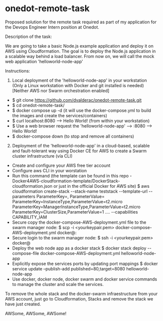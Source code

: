 # onedot-remote-task
Proposed solution for the remote task required as part of my application for the Devops Engineer Intern position at Onedot.

Description of the task:

We are going to take a basic Node.js example application and deploy it on AWS using Cloudformation. The goal is to deploy the Node.js
application in a scalable way behind a load balancer. From now on, we will call the mock web application 'helloworld-node-app'

Instructions:

1) Local deployment of the 'helloworld-node-app' in your workstation (Only a Linux workstation with Docker and git installed is needed) 
[Neither AWS nor Swarm orchestration enabled]

- $ git clone https://github.com/dvalderac/onedot-remote-task.git
- $ cd onedot-remote-task/
- $ docker compose up -d (it will use the docker-compose.yml to build the images and create the services/containers)
- $ curl localhost:8080 --> Hello World! (from within your workstation)
- $ Use a web browser request the 'helloworld-node-app' --> <your-machine-public-ip>:8080 --> Hello World!
- $ docker-compose down (to stop and remove all containers)

2) Deployment of the 'helloworld-node-app' in a cloud-based, scalable and fault-tolerant way using Docker CE for AWS to create 
a Swarm cluster infrastructure (vía CLI)

- Create and configure your AWS free tier account 
- Configure aws CLI in your worstation
- Run this command 
(the template can be found in this repo - Docker4AWS-cloudformation-template/DockerStack-cloudformation.json 
or just in the official Docker for AWS site)
$ aws cloudformation create-stack --stack-name teststack 
--template-url <templateurl> --parameters ParameterKey=<keyname>,
ParameterValue=<keyvalue> ParameterKey=InstanceType,ParameterValue=t2.micro 
ParameterKey=ManagerInstanceType,ParameterValue=t2.micro ParameterKey=ClusterSize,ParameterValue=1 .... --capabilities CAPABILITY_IAM
- Secure copy the docker-compose-AWS-deployment.yml file to the swarm manager node:
$ scp -i <yourkeypair.pem> docker-compose-AWS-deployment.yml docker@<ManagerPublicIP>:
- Secure login to the swarm manager node:
$ ssh -i <yourkeypair.pem> docker@<managerPublicIP>
- Deploy the web node app as a docker stack
$ docker stack deploy --compose-file docker-compose-AWS-deployment.yml helloworld-node-app
- Explicitly expose the services ports by updating port mappings
$ docker service update –publish-add published=80,target=8080 helloworld-node-app
- Use docker, docker node, docker swarm and docker service commands to manage the cluster and scale the services.

To remove the whole stack and the docker-swarm infraestructure from your AWS account, just go to Cloudformation, Stacks 
and remove the stack we have just created. 

AWSome, AWSome, AWSome! 
